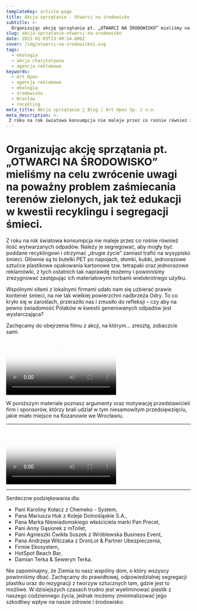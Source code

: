 ```yaml
---
templateKey: article-page
title: Akcja sprzątanie - Otwarci na środowisko
subtitle: >-
  Organizując akcję sprzątania pt. „OTWARCI NA ŚRODOWISKO” mieliśmy na celu zwrócenie uwagi na poważny problem zaśmiecania terenów zielonych, jak też edukacji w kwestii recyklingu i segregacji śmieci.
slug: akcja-sprzatanie-otwarci-na-srodowisko
date: 2021-02-03T13:49:14.606Z
cover: /img/otwarci-na-srodowisko1.svg
tags:
  - ekologia
  - akcja charytatywna
  - agencja reklamowa
keywords:
  - Art Open
  - agencja reklamowa
  - ekologia
  - środowisko
  - Wrocław
  - recykling
meta_title: Akcja sprzątanie 🌱 Blog | Art Open Sp. z o.o. 
meta_description: >-
 Z roku na rok światowa konsumpcja nie maleje przez co rośnie również ilość wytwarzanych odpadów. Należy je segregować, aby mogły być poddane recyklingowi i otrzymać „drugie życie” zamiast trafić na wysypisko śmieci.
---
```

# Organizując akcję sprzątania pt. „OTWARCI NA ŚRODOWISKO” mieliśmy na celu zwrócenie uwagi na poważny problem zaśmiecania terenów zielonych, jak też edukacji w kwestii recyklingu i segregacji śmieci.

Z roku na rok światowa konsumpcja nie maleje przez co rośnie również ilość wytwarzanych odpadów. Należy je segregować, aby mogły być poddane recyklingowi i otrzymać „drugie życie” zamiast trafić na wysypisko śmieci. Głównie są to butelki PET po napojach, słomki, kubki, jednorazowe sztućce plastikowe opakowania kartonowe tzw. tetrapaki oraz jednorazowe reklamówki, z tych ostatnich tak naprawdę możemy i powinniśmy zrezygnować zastępując ich materiałowymi torbami wielokrotnego użytku.

Wspólnymi siłami z lokalnymi firmami udało nam się uzbierać prawie kontener śmieci, na nie tak wielkiej powierzchni nadbrzeża Odry. To co kryło się w zaroślach, przeraziło nas i zmusiło do refleksji – czy aby na pewno świadomość Polaków w kwestii generowanych odpadów jest wystarczająca?

Zachęcamy do obejrzenia filmu z akcji, na którym... zresztą, zobaczcie sami.

<video src="https://artopen.pl/film/Akcja_Sprzatanie.mp4" poster="/img/video-poster.svg" controls async></video>



W poniższym materiale poznasz argumenty oraz motywację przedstawicieli firm i sponsorów, którzy brali udział w tym niesamowitym przedsięwzięciu, jakie miało miejsce na Kozanowie we Wrocławiu.

---


<video src="https://artopen.pl/film/Wywiady.mp4" poster="/img/video-poster.svg" controls async></video>


---

Serdeczne podziękowania dla:

- Pani Karoliny Kołacz z Chemeko - System,
- Pana Mariusza Huk z Koleje Dolnośląskie S.A.,
- Pana Marka Niewiadomskiego właściciela marki Pan Precel,
- Pani Anny Gąsiorek z mToilet,
- Pani Agnieszki Ćwikła Suszek z Wróblewska Business Event,
- Pana Andrzeja Witczaka z DronLot & Partner Ubezpieczenia,
- Firmie Ekosystem,
- HotSpot Beach Bar,
- Damian Terka & Seweryn Terka.

Nie zapominajmy, że Ziemia to nasz wspólny dom, o który wszyscy powinniśmy dbać. Zachęcamy do prawidłowej, odpowiedzialnej segregacji plastiku oraz do rezygnacji z tworzyw sztucznych tam, gdzie jest to możliwe. W dzisiejszych czasach trudno jest wyeliminować plastik z naszego codziennego życia, jednak możemy zminimalizować jego szkodliwy wpływ na nasze zdrowie i środowisko.
